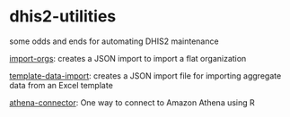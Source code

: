 # dhis2-utilities
some odds and ends for automating DHIS2 maintenance

[import-orgs](https://github.com/GHDRTI/dhis2-utilities/tree/master/import-orgs): creates a JSON import to import a flat organization 

[template-data-import](https://github.com/GHDRTI/dhis2-utilities/tree/master/template-data-import): creates a JSON import file for importing aggregate data from an Excel template 

[athena-connector](https://github.com/GHDRTI/dhis2-utilities/tree/master/athena-connector): One way to connect to Amazon Athena using R 
